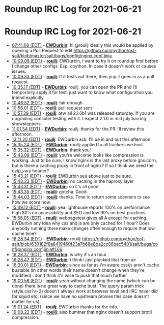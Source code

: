 # Roundup IRC Log for 2021-06-21 #
# Roundup IRC Log for 2021-06-21
* <a href="#07:41.08" id="07:41.08">07:41.08 (EDT)</a> - __[EWDurbin](https://github.com/EWDurbin)__: hi @rouilj ideally this would be applied by opening a Pull Request to edit <https://github.com/python/psf-salt/blob/master/salt/bugs/config/nginx.conf.jinja>
* <a href="#10:09.09" id="10:09.09">10:09.09 (EDT)</a> - __[rouilj](https://github.com/rouilj)__: EWDurbin,  I want to try it on roundup first before I change other configs. Esp. cpython. In case it doesn't work or causes issues.
* <a href="#10:09.33" id="10:09.33">10:09.33 (EDT)</a> - __[rouilj](https://github.com/rouilj)__: If it tests out there, then yup it goes in as a pull request.
* <a href="#10:35.17" id="10:35.17">10:35.17 (EDT)</a> - __[EWDurbin](https://github.com/EWDurbin)__: rouilj: you can open the PR and i'll temporarily apply it for test. just want to know what configuration you intend explicitly
* <a href="#10:46.52" id="10:46.52">10:46.52 (EDT)</a> - __[rouilj](https://github.com/rouilj)__: fair enough.
* <a href="#10:56.01" id="10:56.01">10:56.01 (EDT)</a> - __[rouilj](https://github.com/rouilj)__: pull request sent
* <a href="#10:57.39" id="10:57.39">10:57.39 (EDT)</a> - __[rouilj](https://github.com/rouilj)__: btw all 2.1.0b1 was released saturday. If you are upgrading consider testing with it. I expect 2.1.0 in mid july barring showstoppers.
* <a href="#11:01.54" id="11:01.54">11:01.54 (EDT)</a> - __[EWDurbin](https://github.com/EWDurbin)__: rouilj: thanks for the PR i'll review this afternoon.
* <a href="#13:11.20" id="13:11.20">13:11.20 (EDT)</a> - __[rouilj](https://github.com/rouilj)__: EWDurbin ack. I'll be in and out this afternoon.
* <a href="#15:35.24" id="15:35.24">15:35.24 (EDT)</a> - __[EWDurbin](https://github.com/EWDurbin)__: rouilj: applied to all trackers we host.
* <a href="#15:35.32" id="15:35.32">15:35.32 (EDT)</a> - __[EWDurbin](https://github.com/EWDurbin)__: thank you!
* <a href="#15:43.09" id="15:43.09">15:43.09 (EDT)</a> - __[rouilj](https://github.com/rouilj)__: you're welcome looks like compression is working. Just to be sure, I know nginx is the last proxy before gnuicorn, but is there a caching proxy in front of nginx? If so I think we need the gzip_vary header?
* <a href="#15:43.21" id="15:43.21">15:43.21 (EDT)</a> - __[rouilj](https://github.com/rouilj)__: EWDurbin see above just to be sure.
* <a href="#15:43.23" id="15:43.23">15:43.23 (EDT)</a> - __[EWDurbin](https://github.com/EWDurbin)__: no caching in the haproxy layer
* <a href="#15:43.31" id="15:43.31">15:43.31 (EDT)</a> - __[EWDurbin](https://github.com/EWDurbin)__: so it's all good
* <a href="#15:43.35" id="15:43.35">15:43.35 (EDT)</a> - __[rouilj](https://github.com/rouilj)__: gotcha. Good.
* <a href="#15:44.03" id="15:44.03">15:44.03 (EDT)</a> - __[rouilj](https://github.com/rouilj)__: thanks. Time to return some scanners to see how we score now.
* <a href="#15:49.12" id="15:49.12">15:49.12 (EDT)</a> - __[rouilj](https://github.com/rouilj)__: yea lighthouse reports 100% on performance high 80's on accessibility and SEO and low 90's on best practices.
* <a href="#15:56.05" id="15:56.05">15:56.05 (EDT)</a> - __[rouilj](https://github.com/rouilj)__: webpagetest gives all A except for caching. EWDurbin any idea why css and js are only cached for 1 hour? Does anybody running there make changes often enough to require that low cache time?
* <a href="#16:28.34" id="16:28.34">16:28.34 (EDT)</a> - __[EWDurbin](https://github.com/EWDurbin)__: rouilj: <https://github.com/python/psf-salt/blob/630182f8a8419460f23a7b68e8ba2cc86bac5401/salt/bugs/config/nginx.conf.jinja#L66>
* <a href="#16:28.37" id="16:28.37">16:28.37 (EDT)</a> - __[EWDurbin](https://github.com/EWDurbin)__: is why it's an hour
* <a href="#16:28.47" id="16:28.47">16:28.47 (EDT)</a> - __[EWDurbin](https://github.com/EWDurbin)__: i think i just plucked that from air
* <a href="#16:30.01" id="16:30.01">16:30.01 (EDT)</a> - __[EWDurbin](https://github.com/EWDurbin)__: since as far as i'm aware css/js aren't cache bustable (in other words their name doesn't change when they're modified) i don't think it's wise to push that much further
* <a href="#19:00.56" id="19:00.56">19:00.56 (EDT)</a> - __[rouilj](https://github.com/rouilj)__: yeah without changing the name (which can be done) there is no great way to cache bust. The query param trick (style.css?v=2) doesn't always work at browser level and IIRC never did for squid etc. (since we have no upstream proxies this case doesn't matter for us).
* <a href="#19:01.24" id="19:01.24">19:01.24 (EDT)</a> - __[rouilj](https://github.com/rouilj)__: EWDurbin thanks for the info.
* <a href="#19:08.22" id="19:08.22">19:08.22 (EDT)</a> - __[rouilj](https://github.com/rouilj)__: also bummer that nginx doesn't support brotli compression.

